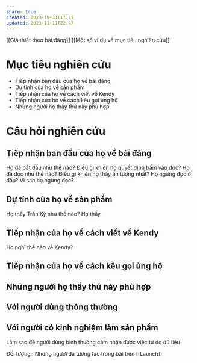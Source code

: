 ```yaml
---
share: true
created: 2023-10-31T17:15
updated: 2023-11-11T22:47
---
```

[[Giả thiết theo bài đăng]]
[[Một số ví dụ về mục tiêu nghiên cứu]]
# Mục tiêu nghiên cứu
- Tiếp nhận ban đầu của họ về bài đăng
- Dự tính của họ về sản phẩm
- Tiếp nhận của họ về cách viết về Kendy
- Tiếp nhận của họ về cách kêu gọi ủng hộ
- Những người họ thấy thứ này phù hợp

# Câu hỏi nghiên cứu
## Tiếp nhận ban đầu của họ về bài đăng
Họ đã bắt đầu như thế nào?
Điều gì khiến họ quyết định bấm vào đọc?
Họ đã đọc như thế nào?
Điều gì khiến họ thấy ấn tượng nhất? 
Họ ngừng đọc ở đâu?
Vì sao họ ngừng đọc?
## Dự tính của họ về sản phẩm
Họ thấy Trấn Kỳ như thế nào?
Họ thấy
## Tiếp nhận của họ về cách viết về Kendy
Họ nghĩ thế nào về Kendy?
## Tiếp nhận của họ về cách kêu gọi ủng hộ
## Những người họ thấy thứ này phù hợp

## Với người dùng thông thường
## Với người có kinh nghiệm làm sản phẩm
Làm sao để người dùng bình thường cảm nhận được việc tự do dữ liệu

Đối tượng:: Những người đã tương tác trong bài trên [[Launch]]

